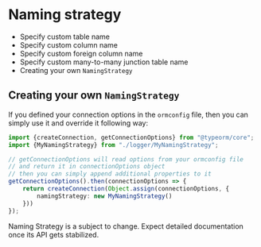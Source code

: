 # Naming strategy

* Specify custom table name
* Specify custom column name
* Specify custom foreign column name
* Specify custom many-to-many junction table name
* Creating your own `NamingStrategy`

## Creating your own `NamingStrategy`

If you defined your connection options in the `ormconfig` file,
then you can simply use it and override it following way:

```typescript
import {createConnection, getConnectionOptions} from "@typeorm/core";
import {MyNamingStrategy} from "./logger/MyNamingStrategy";

// getConnectionOptions will read options from your ormconfig file
// and return it in connectionOptions object
// then you can simply append additional properties to it
getConnectionOptions().then(connectionOptions => {
    return createConnection(Object.assign(connectionOptions, {
        namingStrategy: new MyNamingStrategy()
    }))
});
```

Naming Strategy is a subject to change.
Expect detailed documentation once its API gets stabilized.
